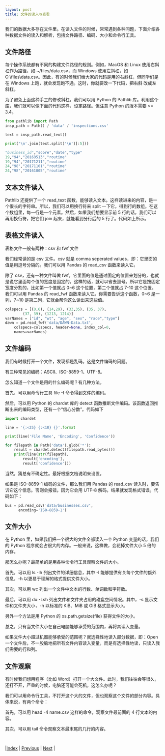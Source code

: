 ```yaml
---
layout: post
title: 文件的读入与查看
---
```


我们的数据大多存在文件里。在读入文件的时候，常常遇到各种问题，下面介绍各种数据文件的读入和解析，包括文件路径、编码、大小和命令行工具。

## 文件路径

每个操作系统都有不同的构建文件路径的规则。例如，MacOS 和 Linux 使用右斜杠作为路径，如 ~/files/data.csv，而 Windows 使用左斜杠，如 C:\files\data.csv。因此，有的时候我们给大家的代码是用的右斜杠，但同学们是在 Windows 上跑，就会发现跑不通。这时，你就要改一下代码，把右斜
改成左斜杠。

为了避免上面这种手工的修改斜杠，我们可以用 Python 的 Pathlib 库。利用这个库，我们就可以像下面的代码这样，设定路径。但注意 Python 的版本需要 >= 3.4。

```py
from pathlib import Path
insp_path = Path() / 'data' / 'inspections.csv'

text = insp_path.read_text()

print('\n'.join(text.split('\n')[:5]))

"business_id","score","date","type"
19,"94","20160513","routine"
19,"94","20171211","routine"
24,"98","20171101","routine"
24,"98","20161005","routine"
```

## 文本文件读入

Pathlib 还提供了一个 read_text 函数，能够读入文本。这样读进来的内容，是一个很长的字符串。所以，我们可以用换行符来 split 一下它，得到行的数组。在这个数组里，每一行是一个元素。然后，如果我们想要显示前 5 行的话，我们可以再用换行符，把它们 join 起来，就能看到分行后的 5 行了。代码如上所示。

## 表格文件读入

表格文件一般有两种：csv 和 fwf 文件

我们经常读的是 csv 文件。csv 就是 comma seperated values，即：它里面的值是用逗号分隔的。我们可以用 Pandas 的 read_csv 函数来读入它。

除了 csv，还有一种文件叫做 fwf，它里面的值是通过固定的位置来划分的，也就是说它里面每个值的宽度是固定的。这样的话，就可以省去逗号。所以它是按固定宽度分割的，比如第一个值就占 0~6 这个位置，第二个值就占 7-10 这个位置。我们可以用 Pandas 的 read_fwf 函数来读入它。你需要告诉这个函数，0~6 是一列，7~10 是第二列，它就会帮你这么读出来这些值。

```py
colspecs = [(0,6), (14,29), (33,35), (35, 37), 
        (37, 39), (1213, 1214)]
varNames = ["id", "wt", "age", "sex", "race","type"]
dawn = pd.read_fwf('data/DAWN-Data.txt', 
    colspecs=colspecs, header=None, index_col=0, 
    names=varNames)
```

## 文件编码

我们有时候打开一个文件，发现都是乱码。这是文件编码的问题。

有三种常见的编码：ASCII、ISO-8859-1、UTF-8。

怎么知道一个文件是用的什么编码呢？有几种方法。

首先，可以用命令行工具 file -I 命令得到文件的编码。

然后，可以用 Python 的 chardet 库的 detect 函数推断文件编码。该函数返回推断出来的编码类型，还有一个“信心分数”。代码如下

```py
import chardet

line = '{:<25} {:<10} {}'.format

print(line('File Name', 'Encoding', 'Confidence'))

for filepath in Path('data').glob('*'):
    result = chardet.detect(filepath.read_bytes())
    print(line(str(filepath),
        result['encoding'],
        result['confidence']))
```

当然，猜总有不确定性。最好根据文档说明来设置。

如果是 ISO-8859-1 编码的文件，那么我们用 Pandas 的 read_csv 读入时，要告诉它这个信息。否则会报错，因为它会用 UTF-8 解码，结果就发现格式错误。代码如下：

```py
bus = pd.read_csv('data/businesses.csv', 
      encoding='ISO-8859-1')
```

## 文件大小

在 Python 里，如果我们把一个很大的文件全部读入一个 Python 变量的话，我们的 Python 程序就会占很大的内存。一般来说，这样做，会花掉文件大小 5 倍的内存。

那怎么办呢？最简单的是用各种命令行工具观察文件的大小。

首先，可以用 ls -lh 列出文件的详细信息，其中 -l 能够提供有关每个文件的额外信息，-h 以更易于理解的格式提供文件大小。

其次，可以用 wc 列出一个文件中文本的行数、单词数和字符数。

最后，可以用 du -Lsh 列出文件和文件夹占用的磁盘空间情况。其中，-s 显示文件和文件夹大小，-h 以标准的 KiB、MiB 或 GiB 格式显示大小。

另外一个方法是用 Python 的 os.path.getsize(file) 获得文件的大小。

总之，只有当文件大小在自己电脑能够承受的范围内，再将其读入变量。

如果文件大小超过机器能够承受的范围呢？就选择性地读入部分数据，即：Open 一个文件后，不一股脑地把所有文件内容读入变量，而是有选择性地读，只读入我们需要的行和列。

## 文件观察

有时候我们想用程序（比如 Word）打开一个大文件。此时，我们往往会等很久，还打不开，严重的时候，电脑还可能会死机。这怎么办呢？

我们可以用命令行工具，不打开这个大的文件，但也观察这个文件的部分内容。具体来说，有两个命令：

首先，可以用 head -4 name.csv 这样的命令，观察文件最前面的 4 行文本的内容。

其次，可以用 tail 命令观察文本最末尾的几行的内容。

<br/>

|[Index](../) | [Previous](5-sql) | [Next](9-wrangling) |
